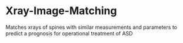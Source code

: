 Xray-Image-Matching
===================

Matches xrays of spines with similar measurements and parameters to predict a prognosis for operational treatment of ASD
